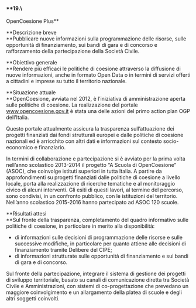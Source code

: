 #### **19.\
 OpenCoesione Plus**

**Descrizione breve\
**Pubblicare nuove informazioni sulla programmazione delle risorse,
sulle opportunità di finanziamento, sui bandi di gara e di concorso e
rafforzamento della partecipazione della Società Civile.

**Obiettivo generale\
**Rendere più efficaci le politiche di coesione attraverso la diffusione
di nuove informazioni, anche in formato Open Data o in termini di
servizi offerti a cittadini e imprese su tutto il territorio nazionale.

**Situazione attuale\
**OpenCoesione, avviata nel 2012, è l’iniziativa di amministrazione
aperta sulle politiche di coesione. La realizzazione del portale
www.opencoesione.gov.it è stata una delle azioni del primo action plan
OGP dell’Italia.

Questo portale attualmente assicura la trasparenza sull’attuazione dei
progetti finanziati dai fondi strutturali europei e dalle politiche di
coesione nazionali ed è arricchito con altri dati e informazioni sul
contesto socio-economico e finanziario.

In termini di collaborazione e partecipazione si è avviato per la prima
volta nell’anno scolastico 2013-2014 il progetto “A Scuola di
OpenCoesione” (ASOC), che coinvolge istituti superiori in tutta Italia.
A partire da approfondimenti su progetti finanziati dalle politiche di
coesione a livello locale, porta alla realizzazione di ricerche
tematiche e al monitoraggio civico di alcuni interventi. Gli esiti di
questi lavori, al termine del percorso, sono condivisi, in un confronto
pubblico, con le istituzioni del territorio. Nell’anno scolastico
2015-2016 hanno partecipato ad ASOC 120 scuole.

**Risultati attesi\
**Sul fronte della trasparenza, completamento del quadro informativo
sulle politiche di coesione, in particolare in merito alla
disponibilità:

-   di informazioni sulle decisioni di programmazione delle risorse e
    sulle successive modifiche, in particolare per quanto attiene alle
    decisioni di finanziamento tramite Delibere del CIPE;
-   di informazioni strutturate sulle opportunità di finanziamento e sui
    bandi di gara e di concorso.

Sul fronte della partecipazione, integrare il sistema di gestione dei
progetti di sviluppo territoriale, basato su canali di comunicazione
diretta tra Società Civile e Amministrazioni, con sistemi di
co-progettazione che prevedano un maggiore coinvolgimento e un
allargamento della platea di scuole e degli altri soggetti coinvolti.

